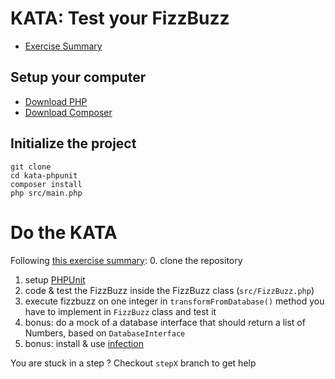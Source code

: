 # KATA: Test your FizzBuzz

- [Exercise Summary](https://codingdojo.org/kata/FizzBuzz/)

## Setup your computer

- [Download PHP](https://windows.php.net/downloads/releases/php-8.2.11-nts-Win32-vs16-x64.zip)
- [Download Composer](https://getcomposer.org/download/)

## Initialize the project

```
git clone
cd kata-phpunit
composer install
php src/main.php
```

# Do the KATA

Following [this exercise summary](https://codingdojo.org/kata/FizzBuzz/):
0. clone the repository
1. setup [PHPUnit](https://phpunit.de/)
2. code & test the FizzBuzz inside the FizzBuzz class (`src/FizzBuzz.php`)
3. execute fizzbuzz on one integer in `transformFromDatabase()` method you have to implement in `FizzBuzz` class and test it
4. bonus: do a mock of a database interface that should return a list of Numbers, based on `DatabaseInterface`
5. bonus: install & use [infection](https://infection.github.io/guide/)

You are stuck in a step ? Checkout `stepX` branch to get help
